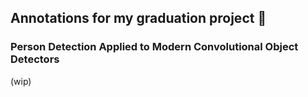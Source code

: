 ##  Annotations for my graduation project :wolf:
### Person Detection Applied to Modern Convolutional Object Detectors

(wip)